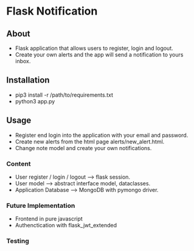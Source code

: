  
# Flask Notification

## About

* Flask application that allows users to register, login and logout.
* Create your own alerts and the app will send a notification to yours inbox.


## Installation

* pip3 install -r /path/to/requirements.txt
* python3 app.py


## Usage

* Register end login into the application with your email and password.
* Create new alerts from the html page alerts/new_alert.html.
* Change note model and create your own notifications.


### Content

* User register / login / logout --> flask session.
* User model --> abstract interface model, dataclasses.
* Application Database --> MongoDB with pymongo driver.


### Future Implementation

* Frontend in pure javascript
* Authenctication with flask_jwt_extended

### Testing




    
    